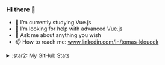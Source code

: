 ### Hi there 👋

<!--
**TomKloucek/TomKloucek** is a ✨ _special_ ✨ repository because its `README.md` (this file) appears on your GitHub profile.
-->

- 🔭 I’m currently studying Vue.js
- 🤔 I’m looking for help with advanced Vue.js
- 💬 Ask me about anything you wish 
- 📫 How to reach me: www.linkedin.com/in/tomas-kloucek

<details>
  <summary>:star2: My GitHub Stats</summary>
  <img align="left" alt="zimice's GitHub Stats" src="https://github-readme-stats-zimice.vercel.app/api?username=TomKloucek&show_icons=true&hide_border=true&theme=onedark" />
<img align="left" alt="zimice's GitHub Stats" src="https://github-readme-stats-zimice.vercel.app/api/top-langs/?username=TomKloucek&theme=onedark" />
</details>

